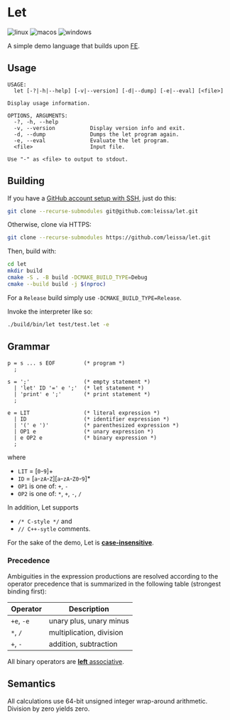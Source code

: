 # Let

![linux](https://img.shields.io/github/actions/workflow/status/leissa/let/linux.yml?logo=linux&logoColor=white&label=linux&link=https%3A%2F%2Fgithub.com%2Fleissa%2Flet%2Factions%2Fworkflows%2Flinux.yml)
![macos](https://img.shields.io/github/actions/workflow/status/leissa/let/macos.yml?logo=apple&logoColor=white&label=macos&link=https%3A%2F%2Fgithub.com%2Fleissa%2Flet%2Factions%2Fworkflows%2Fmacos.yml)
![windows](https://img.shields.io/github/actions/workflow/status/leissa/let/windows.yml?logo=windows&logoColor=white&label=windows&link=https%3A%2F%2Fgithub.com%2Flet%2Fleissa%2Factions%2Fworkflows%2Fwindows.yml)

A simple demo language that builds upon [FE](https://leissa.github.io/fe/).

## Usage

```
USAGE:
  let [-?|-h|--help] [-v|--version] [-d|--dump] [-e|--eval] [<file>]

Display usage information.

OPTIONS, ARGUMENTS:
  -?, -h, --help
  -v, --version           Display version info and exit.
  -d, --dump              Dumps the let program again.
  -e, --eval              Evaluate the let program.
  <file>                  Input file.

Use "-" as <file> to output to stdout.
```

## Building

If you have a [GitHub account setup with SSH](https://docs.github.com/en/authentication/connecting-to-github-with-ssh), just do this:
```sh
git clone --recurse-submodules git@github.com:leissa/let.git
```
Otherwise, clone via HTTPS:
```sh
git clone --recurse-submodules https://github.com/leissa/let.git
```
Then, build with:
```sh
cd let
mkdir build
cmake -S . -B build -DCMAKE_BUILD_TYPE=Debug
cmake --build build -j $(nproc)
```
For a `Release` build simply use `-DCMAKE_BUILD_TYPE=Release`.

Invoke the interpreter like so:
```sh
./build/bin/let test/test.let -e
```

## Grammar

```ebnf
p = s ... s EOF         (* program *)
  ;

s = ';'                 (* empty statement *)
  | 'let' ID '=' e ';'  (* let statement *)
  | 'print' e ';'       (* print statement *)
  ;

e = LIT                 (* literal expression *)
  | ID                  (* identifier expression *)
  | '(' e ')'           (* parenthesized expression *)
  | OP1 e               (* unary expression *)
  | e OP2 e             (* binary expression *)
  ;
```
where
* `LIT` = [`0`-`9`]+
* `ID` = [`a`-`zA`-`Z`][`a`-`zA`-`Z0`-`9`]*
* `OP1` is one of: `+`, `-`
* `OP2` is one of: `*`, `+`, `-`, `/`

In addition, Let supports
* `/* C-style */` and
* `// C++-sytle` comments.

For the sake of the demo, Let is **[case-insensitive](https://en.wikipedia.org/wiki/Case_sensitivity#In_programming_languages)**.

### Precedence

Ambiguities in the expression productions are resolved according to the operator precedence that is summarized in the following table (strongest binding first):

| Operator                        | Description              |
|---------------------------------|--------------------------|
| `+e`, `-e`                      | unary plus, unary minus  |
| `*`, `/`                        | multiplication, division |
| `+`, `-`                        | addition, subtraction    |

All binary operators are [**left** associative](https://en.wikipedia.org/wiki/Operator_associativity).

## Semantics

All calculations use 64-bit unsigned integer wrap-around arithmetic.
Division by zero yields zero.
